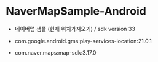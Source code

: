 # NaverMapSample-Android

- 네이버맵 샘플 (현재 위치가져오기) / sdk version 33

- com.google.android.gms:play-services-location:21.0.1
- com.naver.maps:map-sdk:3.17.0
